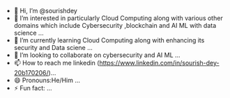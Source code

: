 - 👋 Hi, I’m @sourishdey
- 👀 I’m interested in  particularly Cloud Computing along with various other domains which include  Cybersecurity ,blockchain and AI ML with data science ...
- 🌱 I’m currently learning  Cloud Computing along with enhancing its security  and Data sciene ...
- 💞️ I’m looking to collaborate on  cybersecurity and AI ML ...
- 📫 How to reach me  linkedin (https://www.linkedin.com/in/sourish-dey-20b170206/)...
- 😄 Pronouns:He/Him  ...
- ⚡ Fun fact: ...

<!---
sourishdey2005/sourishdey2005 is a ✨ special ✨ repository because its `README.md` (this file) appears on your GitHub profile.
You can click the Preview link to take a look at your changes.
--->
